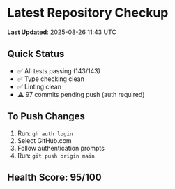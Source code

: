 # Latest Repository Checkup
**Last Updated**: 2025-08-26 11:43 UTC

## Quick Status
- ✅ All tests passing (143/143)
- ✅ Type checking clean
- ✅ Linting clean
- ⚠️ 97 commits pending push (auth required)

## To Push Changes
1. Run: `gh auth login`
2. Select GitHub.com
3. Follow authentication prompts
4. Run: `git push origin main`

## Health Score: 95/100